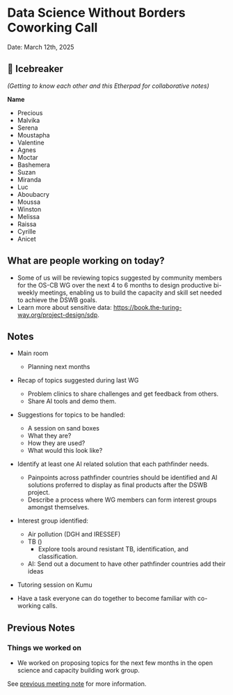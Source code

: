 # Data Science Without Borders Coworking Call 
  
 Date: March 12th, 2025
  
 ## 👋  Icebreaker 
 *(Getting to know each other and this Etherpad for collaborative notes)*
 
 **Name**

   * Precious
   * Malvika
   * Serena
   * Moustapha
   * Valentine
   * Agnes
   * Moctar
   * Bashemera
   * Suzan
   * Miranda
   * Luc
   * Aboubacry
   * Moussa
   * Winston
   * Melissa
   * Raissa
   * Cyrille
   * Anicet

## What are people working on today?

   * Some of us will be reviewing topics suggested by community members for the OS-CB WG over the next 4 to 6 months to design productive bi-weekly meetings, enabling us to build the capacity and skill set needed to achieve the DSWB goals.
   * Learn more about sensitive data: https://book.the-turing-way.org/project-design/sdp. 

## Notes

   * Main room
     * Planning next months
   * Recap of topics suggested during last WG
     * Problem clinics to share challenges and get feedback from others.
     * Share AI tools and demo them.
   * Suggestions for topics to be handled:
     * A session on sand boxes
     * What they are?
     * How they are used?
     * What would this look like?
   * Identify at least one AI related solution that each pathfinder needs.
     * Painpoints across pathfinder countries should be identified and AI solutions proferred to display as final products after the DSWB project.
     * Describe a process where WG members can form interest groups amongst themselves.
   * Interest group identified:
     * Air pollution (DGH and IRESSEF)
     * TB ()
       * Explore tools around resistant TB, identification, and classification.
     * AI: Send out a document to have other pathfinder countries add their ideas
   * Tutoring session on Kumu

   * Have a task everyone can do together to become familiar with co-working calls. 


## Previous Notes


### Things we worked on

   * We worked on proposing topics for the next few months in the open science and capacity building work group. 

See [previous meeting note](https://github.com/aphrc-dswb/dswb-ways-of-working/blob/main/project-management/communications/coworking-calls/20250305-coworking-call-notes.md) for more information.
